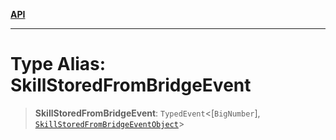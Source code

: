 [**API**](../../../README.md)

***

# Type Alias: SkillStoredFromBridgeEvent

> **SkillStoredFromBridgeEvent**: `TypedEvent`\<\[`BigNumber`\], [`SkillStoredFromBridgeEventObject`](../interfaces/SkillStoredFromBridgeEventObject.md)\>
